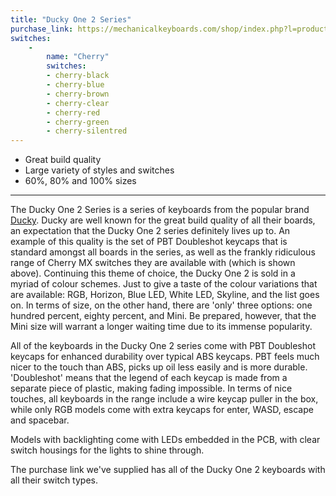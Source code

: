 ```yaml
---
title: "Ducky One 2 Series"
purchase_link: https://mechanicalkeyboards.com/shop/index.php?l=product_list&c=518
switches:
    -
        name: "Cherry"
        switches:
        - cherry-black
        - cherry-blue
        - cherry-brown
        - cherry-clear
        - cherry-red
        - cherry-green
        - cherry-silentred
---
```


- Great build quality
- Large variety of styles and switches
- 60%, 80% and 100% sizes

---

The Ducky One 2 Series is a series of keyboards from the popular brand [Ducky](http://www.duckychannel.com.tw/en/). Ducky are well known for the great build quality of all their boards, an expectation that the Ducky One 2 series definitely lives up to. An example of this quality is the set of PBT Doubleshot keycaps that is standard amongst all boards in the series, as well as the frankly ridiculous range of Cherry MX switches they are available with (which is shown above). Continuing this theme of choice, the Ducky One 2 is sold in a myriad of colour schemes. Just to give a taste of the colour variations that are available: RGB, Horizon, Blue LED, White LED, Skyline, and the list goes on. In terms of size, on the other hand, there are 'only' three options: one hundred percent, eighty percent, and Mini. Be prepared, however, that the Mini size will warrant a longer waiting time due to its immense popularity.

All of the keyboards in the Ducky One 2 series come with PBT Doubleshot keycaps for enhanced durability over typical ABS keycaps. PBT feels much nicer to the touch than ABS, picks up oil less easily and is more durable. 'Doubleshot' means that the legend of each keycap is made from a separate piece of plastic, making fading impossible. In terms of nice touches, all keyboards in the range include a wire keycap puller in the box, while only RGB models come with extra keycaps for enter, WASD, escape and spacebar.

Models with backlighting come with LEDs embedded in the PCB, with clear switch housings for the lights to shine through.

The purchase link we've supplied has all of the Ducky One 2 keyboards with all their switch types.
